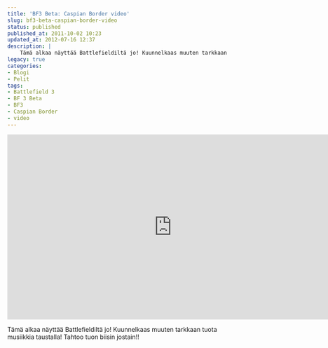 ```yaml
---
title: 'BF3 Beta: Caspian Border video'
slug: bf3-beta-caspian-border-video
status: published
published_at: 2011-10-02 10:23
updated_at: 2012-07-16 12:37
description: |
    Tämä alkaa näyttää Battlefieldiltä jo! Kuunnelkaas muuten tarkkaan tuota musiikkia taustalla! Tahtoo tuon biisin jostain!!
legacy: true
categories:
- Blogi
- Pelit
tags:
- Battlefield 3
- BF 3 Beta
- BF3
- Caspian Border
- video
---
```


<p><iframe loading="lazy" title="Battlefield 3 Beta: Caspian Border" width="750" height="422" src="https://www.youtube.com/embed/gwCikY0GfFQ?feature=oembed" frameborder="0" allow="accelerometer; autoplay; clipboard-write; encrypted-media; gyroscope; picture-in-picture" allowfullscreen></iframe></p>
<p>Tämä alkaa näyttää Battlefieldiltä jo! Kuunnelkaas muuten tarkkaan tuota musiikkia taustalla! Tahtoo tuon biisin jostain!!</p>